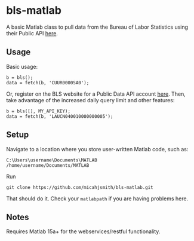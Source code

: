 bls-matlab
==========

A basic Matlab class to pull data from the Bureau of Labor Statistics using
their Public API [here](http://www.bls.gov/developers/home.htm).

Usage
-----

Basic usage:

    b = bls();
    data = fetch(b, 'CUUR0000SA0');

Or, register on the BLS website for a Public Data API account
[here](http://data.bls.gov/registrationEngine/). Then, take advantage of the
increased daily query limit and other features:

    b = bls([], MY_API_KEY);
    data = fetch(b, 'LAUCN040010000000005');

Setup
-----

Navigate to a location where you store user-written Matlab code, such as:

    C:\Users\username\Documents\MATLAB
    /home/username/Documents/MATLAB

Run

    git clone https://github.com/micahjsmith/bls-matlab.git

That should do it. Check your `matlabpath` if you are having problems here.

Notes
------------

Requires Matlab 15a+ for the webservices/restful functionality.
